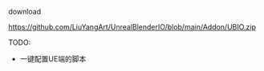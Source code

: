 download

https://github.com/LiuYangArt/UnrealBlenderIO/blob/main/Addon/UBIO.zip


TODO:
 - 一键配置UE端的脚本